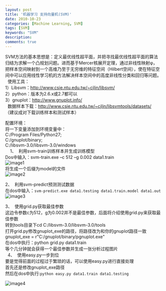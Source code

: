 ```yaml
---
layout: post
title: '机器学习 支持向量机(SVM)'
date: 2010-10-23
categories: [Machine Learning, SVM]
tags: [SVM]
keywords: "SVM"
description: 
comments: true
---
```

SVM方法的基本思想是：定义最优线性超平面，并把寻找最优线性超平面的算法归结为求解一个凸规划问题。进而基于Mercer核展开定理，通过非线性映射φ，把样本空间映射到一个高维乃至于无穷维的特征空间（Hilbert空间），使在特征空间中可以应用线性学习机的方法解决样本空间中的高度非线性分类和回归等问题。
 
使用工具：  
1）Libsvm：<http://www.csie.ntu.edu.tw/~cjlin/libsvm/>   
2）python：版本为2.6.x或2.7都可以   
3）gnuplot：<http://www.gnuplot.info/>  
 
数据样本下载：<http://www.csie.ntu.edu.tw/~cjlin/libsvmtools/datasets/>  
（建议成对下载训练样本和测试样本）   

配置环境：  
将一下变量添加到环境变量中：  
C:/Program Files/Python27;  
C:/gnuplot/binary;  
C:/libsvm-3.0/libsvm-3.0/windows  
 
 
1、  利用svm-train训练样本并生成训练模型  
Dos中输入：svm-train.exe –c 512 –g 0.002 data1.train  
![image1](/images/uploads/2010/10/0_1287830139929O.gif)  
将生成一个后缀为model的文件  
![image2](/images/uploads/2010/10/0_1287830179zPX1.gif)

2、  利用svm-predict预测测试数据  
在dos中输入：```svm-predict.exe data1.testing data1.train.model data1.out```
![image3](/images/uploads/2010/10/0_1287830185Oo7L.gif)

3、  使用grid.py获取最佳参数  
这边令参数c为512，g为0.002并不是最佳参数，后面将介绍使用grid.py来获取最佳参数  
转到tools目录下cd C:/libsvm-3.0/libsvm-3.0/tools  
打开grid.py修改gnuplot_exe的路径，将路径改为和你的gnuplot路径一致  
gnuplot_exe = r"C:/gnuplot/binary/pgnuplot.exe"  
在dos中执行：python grid.py data1.train  
等个几分钟就会获得一个最佳参数并生成一张分析过程图片  
 
4、  使用easy.py一步到位  
要是觉得前面的过程过于繁琐的话，可以使用easy.py进行直接处理  
首先还是修改gnuplot_exe路径  
然后在dos中执行:```python easy.py data1.train data1.testing```

![image4](/images/uploads/2010/10/0_1287830189YC11.gif)
